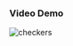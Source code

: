 ### Video Demo

![checkers](https://github.com/user-attachments/assets/6acb2333-b85a-40c1-9328-aa81d7ed3b6d)
